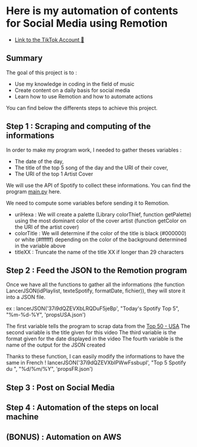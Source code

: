 # Here is my automation of contents for Social Media using Remotion

- [Link to the TikTok Account 👋](https://www.tiktok.com/@topfivespotify)


## Summary

The goal of this project is to :
- Use my knowledge in coding in the field of music
- Create content on a daily basis for social media
- Learn how to use Remotion and how to automate actions

You can find below the differents steps to achieve this project.

## Step 1 : Scraping and computing of the informations

In order to make my program work, I needed to gather theses variables : 
 - The date of the day,
 - The title of the top 5 song of the day and the URI of their cover,
 - The URI of the top 1 Artist Cover

We will use the API of Spotify to collect these informations.
You can find the program [main.py](https://github.com/wTrystan/remotion_Tiktok_Spotify) here.

We need to compute some variables before sending it to Remotion.

- uriHexa : We will create a palette (Library colorThief, function getPalette) using the most dominant color of the cover artist (function getColor on the URI of the artist cover)
- colorTitle : We will determine if the color of the title is black (#000000) or white (#ffffff) depending on the color of the background determined in the variable above
- titleXX : Truncate the name of the title XX if longer than 29 characters

## Step 2 : Feed the JSON to the Remotion program

Once we have all the functions to gather all the informations (the function LancerJSON(idPlaylist, texteSpotify, formatDate, fichier)), they will store it into a JSON file.

ex : lancerJSON('37i9dQZEVXbLRQDuF5jeBp', "Today's Spotify Top 5", "%m-%d-%Y", 'propsUSA.json')

The first variable tells the program to scrap data from the [Top 50 - USA](https://open.spotify.com/playlist/37i9dQZEVXbLRQDuF5jeBp)
The second variable is the title given for this video 
The third variable is the format given for the date displayed in the video
The fourth variable is the name of the output for the JSON created

Thanks to these function, I can easily modify the informations to have the same in French ! 
lancerJSON('37i9dQZEVXbIPWwFssbupI', "Top 5 Spotify du ", "%d/%m/%Y", 'propsFR.json')



## Step 3 : Post on Social Media 

## Step 4 : Automation of the steps on local machine

## (BONUS) : Automation on AWS
